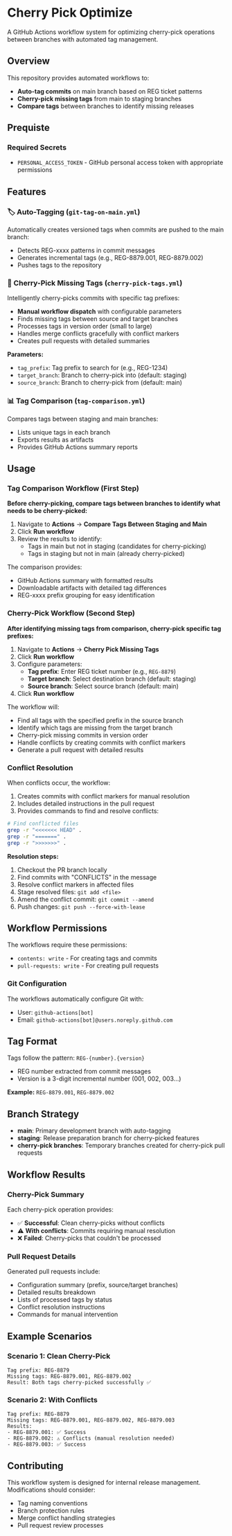 # Cherry Pick Optimize

A GitHub Actions workflow system for optimizing cherry-pick operations between branches with automated tag management.

## Overview

This repository provides automated workflows to:
- **Auto-tag commits** on main branch based on REG ticket patterns
- **Cherry-pick missing tags** from main to staging branches
- **Compare tags** between branches to identify missing releases

## Prequiste

### Required Secrets
- `PERSONAL_ACCESS_TOKEN` - GitHub personal access token with appropriate permissions

## Features

### 🏷️ Auto-Tagging (`git-tag-on-main.yml`)
Automatically creates versioned tags when commits are pushed to the main branch:
- Detects REG-xxxx patterns in commit messages
- Generates incremental tags (e.g., REG-8879.001, REG-8879.002)
- Pushes tags to the repository

### 🍒 Cherry-Pick Missing Tags (`cherry-pick-tags.yml`)
Intelligently cherry-picks commits with specific tag prefixes:
- **Manual workflow dispatch** with configurable parameters
- Finds missing tags between source and target branches
- Processes tags in version order (small to large)
- Handles merge conflicts gracefully with conflict markers
- Creates pull requests with detailed summaries

**Parameters:**
- `tag_prefix`: Tag prefix to search for (e.g., REG-1234)
- `target_branch`: Branch to cherry-pick into (default: staging)
- `source_branch`: Branch to cherry-pick from (default: main)

### 📊 Tag Comparison (`tag-comparison.yml`)
Compares tags between staging and main branches:
- Lists unique tags in each branch
- Exports results as artifacts
- Provides GitHub Actions summary reports

## Usage

### Tag Comparison Workflow (First Step)

**Before cherry-picking, compare tags between branches to identify what needs to be cherry-picked:**

1. Navigate to **Actions** → **Compare Tags Between Staging and Main**
2. Click **Run workflow**
3. Review the results to identify:
   - Tags in main but not in staging (candidates for cherry-picking)
   - Tags in staging but not in main (already cherry-picked)

The comparison provides:
- GitHub Actions summary with formatted results
- Downloadable artifacts with detailed tag differences
- REG-xxxx prefix grouping for easy identification

### Cherry-Pick Workflow (Second Step)

**After identifying missing tags from comparison, cherry-pick specific tag prefixes:**

1. Navigate to **Actions** → **Cherry Pick Missing Tags**
2. Click **Run workflow**
3. Configure parameters:
   - **Tag prefix**: Enter REG ticket number (e.g., `REG-8879`)
   - **Target branch**: Select destination branch (default: staging)
   - **Source branch**: Select source branch (default: main)
4. Click **Run workflow**

The workflow will:
- Find all tags with the specified prefix in the source branch
- Identify which tags are missing from the target branch
- Cherry-pick missing commits in version order
- Handle conflicts by creating commits with conflict markers
- Generate a pull request with detailed results

### Conflict Resolution

When conflicts occur, the workflow:
1. Creates commits with conflict markers for manual resolution
2. Includes detailed instructions in the pull request
3. Provides commands to find and resolve conflicts:

```bash
# Find conflicted files
grep -r "<<<<<<< HEAD" .
grep -r "=======" .
grep -r ">>>>>>>" .
```

**Resolution steps:**
1. Checkout the PR branch locally
2. Find commits with "CONFLICTS" in the message
3. Resolve conflict markers in affected files
4. Stage resolved files: `git add <file>`
5. Amend the conflict commit: `git commit --amend`
6. Push changes: `git push --force-with-lease`

## Workflow Permissions

The workflows require these permissions:
- `contents: write` - For creating tags and commits
- `pull-requests: write` - For creating pull requests


### Git Configuration
The workflows automatically configure Git with:
- User: `github-actions[bot]`
- Email: `github-actions[bot]@users.noreply.github.com`

## Tag Format

Tags follow the pattern: `REG-{number}.{version}`
- REG number extracted from commit messages
- Version is a 3-digit incremental number (001, 002, 003...)

**Example:** `REG-8879.001`, `REG-8879.002`

## Branch Strategy

- **main**: Primary development branch with auto-tagging
- **staging**: Release preparation branch for cherry-picked features
- **cherry-pick branches**: Temporary branches created for cherry-pick pull requests

## Workflow Results

### Cherry-Pick Summary
Each cherry-pick operation provides:
- ✅ **Successful**: Clean cherry-picks without conflicts  
- ⚠️ **With conflicts**: Commits requiring manual resolution
- ❌ **Failed**: Cherry-picks that couldn't be processed

### Pull Request Details
Generated pull requests include:
- Configuration summary (prefix, source/target branches)
- Detailed results breakdown
- Lists of processed tags by status
- Conflict resolution instructions
- Commands for manual intervention

## Example Scenarios

### Scenario 1: Clean Cherry-Pick
```
Tag prefix: REG-8879
Missing tags: REG-8879.001, REG-8879.002
Result: Both tags cherry-picked successfully ✅
```

### Scenario 2: With Conflicts  
```
Tag prefix: REG-8879
Missing tags: REG-8879.001, REG-8879.002, REG-8879.003
Results:
- REG-8879.001: ✅ Success
- REG-8879.002: ⚠️ Conflicts (manual resolution needed)
- REG-8879.003: ✅ Success
```

## Contributing

This workflow system is designed for internal release management. Modifications should consider:
- Tag naming conventions
- Branch protection rules
- Merge conflict handling strategies
- Pull request review processes
